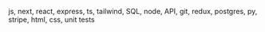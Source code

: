 js, next, react, express, ts, tailwind, SQL, node, API, git, redux, postgres, py, stripe, html, css, unit tests